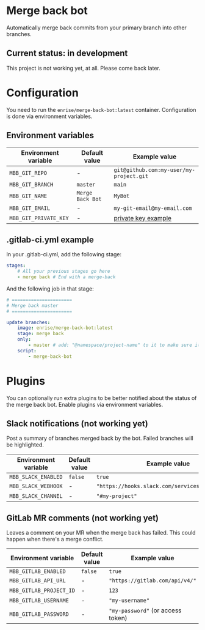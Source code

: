 # Merge back bot

Automatically merge back commits from your primary branch into other branches.

## Current status: in development

This project is not working yet, at all. Please come back later.

# Configuration

You need to run the `enrise/merge-back-bot:latest` container. Configuration is done via environment variables.

## Environment variables

| Environment variable  | Default value    | Example value                                 |
| --------------------- | ---------------- | --------------------------------------------- |
| `MBB_GIT_REPO`        | -                | `git@github.com:my-user/my-project.git`       |
| `MBB_GIT_BRANCH`      | `master`         | `main`                                        |
| `MBB_GIT_NAME`        | `Merge Back Bot` | `MyBot`                                       |
| `MBB_GIT_EMAIL`       | -                | `my-git-email@my-email.com`                   |
| `MBB_GIT_PRIVATE_KEY` | -                | [private key example](https://bit.ly/2Va0yGy) |

## .gitlab-ci.yml example

In your .gitlab-ci.yml, add the following stage:

```yml
stages:
    # All your previous stages go here
    - merge back # End with a merge-back
```

And the following job in that stage:

```yml
# ======================
# Merge back master
# ======================

update branches:
    image: enrise/merge-back-bot:latest
    stage: merge back
    only:
        - master # add: "@namespace/project-name" to it to make sure it doesn't run on forks
    script:
        - merge-back-bot
```

# Plugins

You can optionally run extra plugins to be better notified about the status of the merge back bot. Enable plugins via
environment variables.

## Slack notifications (not working yet)

Post a summary of branches merged back by the bot. Failed branches will be highlighted.

| Environment variable | Default value | Example value                                    |
| -------------------- | ------------- | ------------------------------------------------ |
| `MBB_SLACK_ENABLED`  | `false`       | `true`                                           |
| `MBB_SLACK_WEBHOOK`  | -             | `"https://hooks.slack.com/services/xxx/xxx/xxx"` |
| `MBB_SLACK_CHANNEL`  | -             | `"#my-project"`                                  |

## GitLab MR comments (not working yet)

Leaves a comment on your MR when the merge back has failed. This could happen when there's a merge conflict.

| Environment variable    | Default value | Example value                     |
| ----------------------- | ------------- | --------------------------------- |
| `MBB_GITLAB_ENABLED`    | `false`       | `true`                            |
| `MBB_GITLAB_API_URL`    | -             | `"https://gitlab.com/api/v4/"`    |
| `MBB_GITLAB_PROJECT_ID` | -             | `123`                             |
| `MBB_GITLAB_USERNAME`   | -             | `"my-username"`                   |
| `MBB_GITLAB_PASSWORD`   | -             | `"my-password"` (or access token) |
